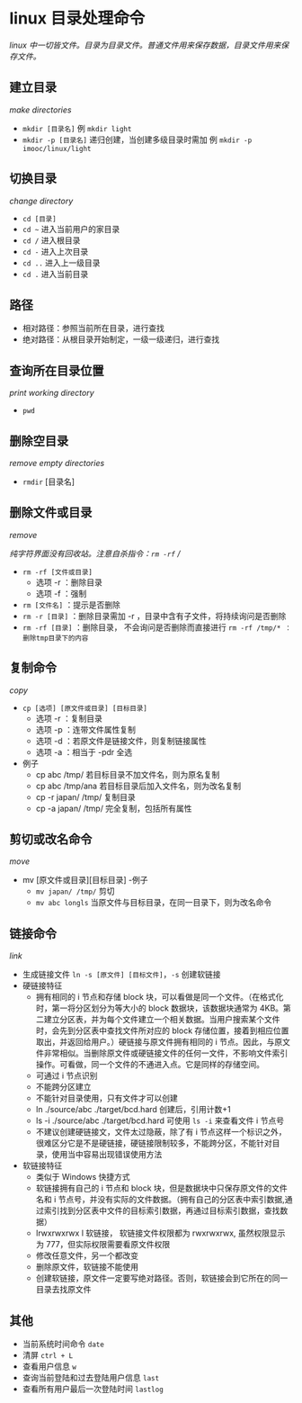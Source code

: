 # linux 目录处理命令

_linux 中一切皆文件。目录为目录文件。普通文件用来保存数据，目录文件用来保存文件。_

## 建立目录

_make directories_

- `mkdir [目录名]` 例 `mkdir light`
- `mkdir -p [目录名]` 递归创建，当创建多级目录时需加 例 `mkdir -p imooc/linux/light`

## 切换目录

_change directory_

- `cd [目录]`
- `cd ~` 进入当前用户的家目录
- `cd /` 进入根目录
- `cd -` 进入上次目录
- `cd ..` 进入上一级目录
- `cd .` 进入当前目录

## 路径

- 相对路径：参照当前所在目录，进行查找
- 绝对路径：从根目录开始制定，一级一级递归，进行查找

## 查询所在目录位置

_print working directory_

- `pwd`

## 删除空目录

_remove empty directories_

- `rmdir` [目录名]

## 删除文件或目录

*remove*

_纯字符界面没有回收站。注意自杀指令：`rm -rf` /_

- `rm -rf [文件或目录]`
  - 选项 -r ：删除目录
  - 选项 -f ：强制
- `rm [文件名]` ：提示是否删除
- `rm -r [目录]` ：删除目录需加 -r ，目录中含有子文件，将持续询问是否删除
- `rm -rf [目录]` ：删除目录， 不会询问是否删除而直接进行 `rm -rf /tmp/* ：删除tmp目录下的内容`

## 复制命令

_copy_

- `cp [选项] [原文件或目录] [目标目录]`
  - 选项 -r ：复制目录
  - 选项 -p ：连带文件属性复制
  - 选项 -d ：若原文件是链接文件，则复制链接属性
  - 选项 -a ：相当于 -pdr 全选
- 例子
  - cp abc /tmp/ 若目标目录不加文件名，则为原名复制
  - cp abc /tmp/ana 若目标目录后加入文件名，则为改名复制
  - cp -r japan/ /tmp/ 复制目录
  - cp -a japan/ /tmp/ 完全复制，包括所有属性

## 剪切或改名命令

_move_

- mv [原文件或目录][目标目录] -例子
  - `mv japan/ /tmp/` 剪切
  - `mv abc longls` 当原文件与目标目录，在同一目录下，则为改名命令

## 链接命令

_link_

- 生成链接文件 `ln -s [原文件] [目标文件]`，`-s` 创建软链接
- 硬链接特征
  - 拥有相同的 i 节点和存储 block 块，可以看做是同一个文件。（在格式化时，第一将分区划分为等大小的 block 数据块，该数据块通常为 4KB。第二建立分区表，并为每个文件建立一个相关数据。当用户搜索某个文件时，会先到分区表中查找文件所对应的 block 存储位置，接着到相应位置取出，并返回给用户。）硬链接与原文件拥有相同的 i 节点。因此，与原文件非常相似。当删除原文件或硬链接文件的任何一文件，不影响文件索引操作。可看做，同一个文件的不通进入点。它是同样的存储空间。
  - 可通过 i 节点识别
  - 不能跨分区建立
  - 不能针对目录使用，只有文件才可以创建
  - ln ./source/abc ./target/bcd.hard 创建后，引用计数+1
  - ls -i ./source/abc ./target/bcd.hard 可使用 `ls -i` 来查看文件 i 节点号
  - 不建议创建硬链接文，文件太过隐蔽，除了有 i 节点这样一个标识之外，很难区分它是不是硬链接，硬链接限制较多，不能跨分区，不能针对目录，使用当中容易出现错误使用方法
- 软链接特征
  - 类似于 Windows 快捷方式
  - 软链接拥有自己的 i 节点和 block 块，但是数据块中只保存原文件的文件名和 i 节点号，并没有实际的文件数据。（拥有自己的分区表中索引数据,通过索引找到分区表中文件的目标索引数据，再通过目标索引数据，查找数据）
  - lrwxrwxrwx l 软链接， 软链接文件权限都为 rwxrwxrwx, 虽然权限显示为 777，但实际权限需要看原文件权限
  - 修改任意文件，另一个都改变
  - 删除原文件，软链接不能使用
  - 创建软链接，原文件一定要写绝对路径。否则，软链接会到它所在的同一目录去找原文件

## 其他

- 当前系统时间命令 `date`
- 清屏 `ctrl + L`
- 查看用户信息 `w`
- 查询当前登陆和过去登陆用户信息 `last`
- 查看所有用户最后一次登陆时间 `lastlog`
